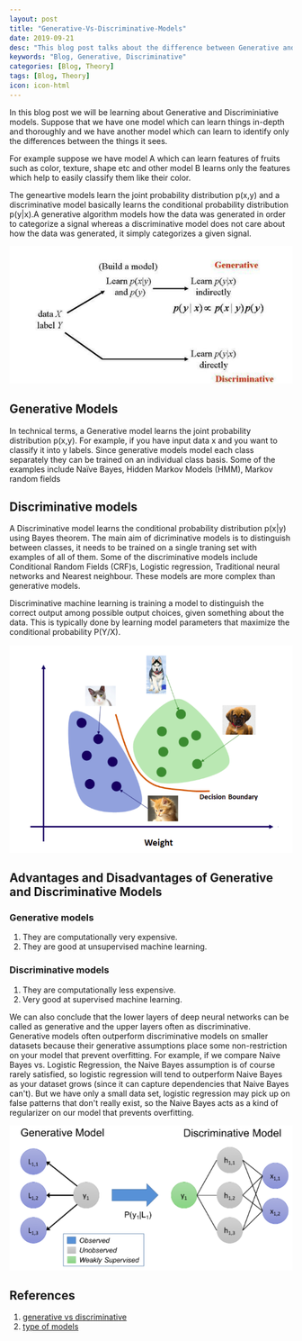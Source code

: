 ```yaml
---
layout: post
title: "Generative-Vs-Discriminative-Models"
date: 2019-09-21
desc: "This blog post talks about the difference between Generative and Discriminative Models."
keywords: "Blog, Generative, Discriminative"
categories: [Blog, Theory]
tags: [Blog, Theory]
icon: icon-html
---
```




In this blog post we will be learning about Generative and Discriminiative models. Suppose that we have one model which can
learn things in-depth and thoroughly and we have another model which can learn to identify only the differences between the 
things it sees. 

For example suppose we have model A which can learn features of fruits such as color, texture, shape etc and 
other model B learns only the features which help to easily classify them like their color.

The geneartive models learn the joint probability distribution p(x,y) and a discriminative model basically learns
the conditional probability distribution p(y|x).A generative algorithm models how the data was generated in order to categorize a signal whereas a discriminative model does not care about how the data was generated, it simply categorizes a given signal.

![png](https://raw.githubusercontent.com/krutikabapat/krutikabapat.github.io/master/assets/difference_model.png)


## Generative Models
In technical terms, a Generative model learns the joint probability distribution p(x,y). For example, if you have input data x and you want to classify it into y labels. Since generative models model each class separately they can be trained on an individual class basis. Some of the examples include Naïve Bayes, Hidden Markov Models (HMM), Markov random fields

## Discriminative models 
A Discriminative model learns the conditional probability distribution p(x|y) using Bayes theorem. The main aim of dicriminative models is to distinguish between classes, it needs to be trained on a single traning set with examples of all of them. Some of the discriminative models include Conditional Random Fields (CRF)s, Logistic regression, Traditional neural networks and Nearest neighbour. These models are more complex than generative models.

Discriminative machine learning is training a model to distinguish the correct output among possible output choices, given something about the data. This is typically done by learning model parameters that maximize the conditional probability P(Y/X).


![png](https://raw.githubusercontent.com/krutikabapat/krutikabapat.github.io/master/assets/type_model.png)

## Advantages and Disadvantages of Generative and Discriminative Models

### Generative models

1. They are computationally very expensive.
2. They are good at unsupervised machine learning.

### Discriminative models

1. They are computationally less expensive.
2. Very good at supervised machine learning.

We can also conclude that the lower layers of deep neural networks can be called as generative and the upper layers often as discriminative. Generative models often outperform discriminative models on smaller datasets because their generative assumptions place some non-restriction on your model that prevent overfitting. For example, if we compare Naive Bayes vs. Logistic Regression, the Naive Bayes assumption is of course rarely satisfied, so logistic regression will tend to outperform Naive Bayes as your dataset grows (since it can capture dependencies that Naive Bayes can't). But we have only a small data set, logistic regression may pick up on false patterns that don't really exist, so the Naive Bayes acts as a kind of regularizer on our model that prevents overfitting.

![png](https://raw.githubusercontent.com/krutikabapat/krutikabapat.github.io/master/assets/representation_model.png)


## References
1. [generative vs discriminative](https://ai.stanford.edu/~ang/papers/nips01-discriminativegenerative.pdf)    
2. [type of models](http://robotics.stanford.edu/~ang/papers/nips01-discriminativegenerative.pdf)  
